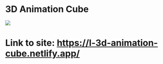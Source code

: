 # 3D Animation Cube

![](./design/desktop-preview.jpg)

# Link to site: https://l-3d-animation-cube.netlify.app/
